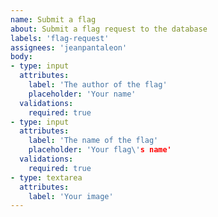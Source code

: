 ```yaml
---
name: Submit a flag
about: Submit a flag request to the database
labels: 'flag-request'
assignees: 'jeanpantaleon'
body:
- type: input
  attributes:
    label: 'The author of the flag'
    placeholder: 'Your name'
  validations:
    required: true
- type: input  
  attributes:
    label: 'The name of the flag'
    placeholder: 'Your flag\'s name'
  validations:
    required: true
- type: textarea
  attributes:
    label: 'Your image'
---
```

